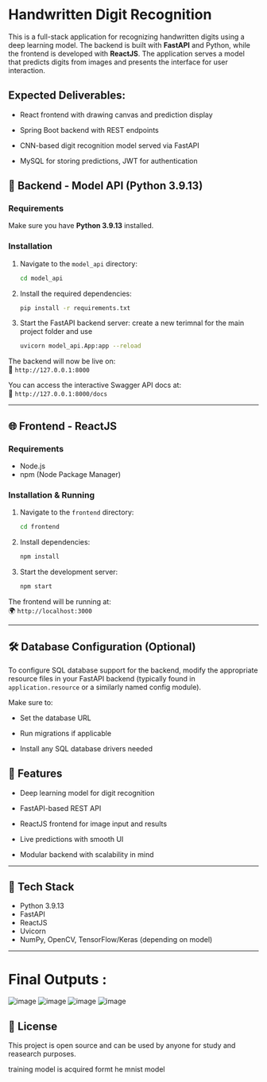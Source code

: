 # Handwritten Digit Recognition

This is a full-stack application for recognizing handwritten digits using a deep learning model. The backend is built with **FastAPI** and Python, while the frontend is developed with **ReactJS**. The application serves a model that predicts digits from images and presents the interface for user interaction.

## Expected Deliverables:

- React frontend with drawing canvas and prediction display 

- Spring Boot backend with REST endpoints 

- CNN-based digit recognition model served via FastAPI 

- MySQL for storing predictions, JWT for authentication 


## 🧠 Backend - Model API (Python 3.9.13)

### Requirements

Make sure you have **Python 3.9.13** installed.

### Installation

1. Navigate to the `model_api` directory:

    ```bash
    cd model_api
    ```

2. Install the required dependencies:

    ```bash
    pip install -r requirements.txt
    ```

3. Start the FastAPI backend server:
create a new terimnal for the main project folder and use

    ```bash
    uvicorn model_api.App:app --reload
    ```

The backend will now be live on:  
📍 `http://127.0.0.1:8000`

You can access the interactive Swagger API docs at:  
🧪 `http://127.0.0.1:8000/docs`

---

## 🌐 Frontend - ReactJS

### Requirements

- Node.js
- npm (Node Package Manager)

### Installation & Running

1. Navigate to the `frontend` directory:

    ```bash
    cd frontend
    ```

2. Install dependencies:

    ```bash
    npm install
    ```

3. Start the development server:

    ```bash
    npm start
    ```

The frontend will be running at:  
🌍 `http://localhost:3000`

---

## 🛠️ Database Configuration (Optional)

To configure SQL database support for the backend, modify the appropriate resource files in your FastAPI backend (typically found in `application.resource` or a similarly named config module).

Make sure to:

- Set the database URL

- Run migrations if applicable

- Install any SQL database drivers needed

## 🚀 Features
- Deep learning model for digit recognition
  
- FastAPI-based REST API

- ReactJS frontend for image input and results

- Live predictions with smooth UI

- Modular backend with scalability in mind

---

## 🧪 Tech Stack

- Python 3.9.13
- FastAPI
- ReactJS
- Uvicorn
- NumPy, OpenCV, TensorFlow/Keras (depending on model)

---
# Final Outputs :
![image](https://github.com/user-attachments/assets/d7c52269-2374-4e4e-8077-1e93ea05cb03)
![image](https://github.com/user-attachments/assets/46fb5041-d911-4cf0-849c-6e279615eb70)
![image](https://github.com/user-attachments/assets/1f7b0df8-69b3-44ae-a7b2-488db5468e12)
![image](https://github.com/user-attachments/assets/01a1747d-dabb-4078-be7a-6de63c10d43d)




## 📜 License

This project is open source and can be used by anyone for study and reasearch purposes. 

training model is acquired formt he mnist model

